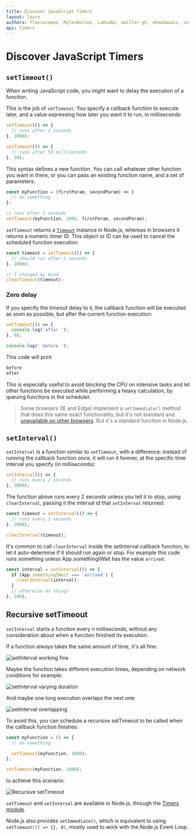```yaml
---
title: Discover JavaScript Timers
layout: learn
authors: flaviocopes, MylesBorins, LaRuaNa, amiller-gh, ahmadawais, ovflowd
api: timers
---
```


# Discover JavaScript Timers

## `setTimeout()`

When writing JavaScript code, you might want to delay the execution of a function.

This is the job of `setTimeout`. You specify a callback function to execute later, and a value expressing how later you want it to run, in milliseconds:

```js
setTimeout(() => {
  // runs after 2 seconds
}, 2000);

setTimeout(() => {
  // runs after 50 milliseconds
}, 50);
```

This syntax defines a new function. You can call whatever other function you want in there, or you can pass an existing function name, and a set of parameters:

```js
const myFunction = (firstParam, secondParam) => {
  // do something
};

// runs after 2 seconds
setTimeout(myFunction, 2000, firstParam, secondParam);
```

`setTimeout` returns a [`Timeout`](https://nodejs.org/api/timers.html#class-timeout) instance in Node.js, whereas in browsers it returns a numeric timer ID. This object or ID can be used to cancel the scheduled function execution:

```js
const timeout = setTimeout(() => {
  // should run after 2 seconds
}, 2000);

// I changed my mind
clearTimeout(timeout);
```

### Zero delay

If you specify the timeout delay to `0`, the callback function will be executed as soon as possible, but after the current function execution:

```js
setTimeout(() => {
  console.log('after ');
}, 0);

console.log(' before ');
```

This code will print

```bash
before
after
```

This is especially useful to avoid blocking the CPU on intensive tasks and let other functions be executed while performing a heavy calculation, by queuing functions in the scheduler.

> Some browsers (IE and Edge) implement a `setImmediate()` method that does this same exact functionality, but it's not standard and [unavailable on other browsers](https://caniuse.com/#feat=setimmediate). But it's a standard function in Node.js.

## `setInterval()`

`setInterval` is a function similar to `setTimeout`, with a difference: instead of running the callback function once, it will run it forever, at the specific time interval you specify (in milliseconds):

```js
setInterval(() => {
  // runs every 2 seconds
}, 2000);
```

The function above runs every 2 seconds unless you tell it to stop, using `clearInterval`, passing it the interval id that `setInterval` returned:

```js
const timeout = setInterval(() => {
  // runs every 2 seconds
}, 2000);

clearInterval(timeout);
```

It's common to call `clearInterval` inside the setInterval callback function, to let it auto-determine if it should run again or stop. For example this code runs something unless App.somethingIWait has the value `arrived`:

```js
const interval = setInterval(() => {
  if (App.somethingIWait === 'arrived') {
    clearInterval(interval);
  }
  // otherwise do things
}, 100);
```

## Recursive setTimeout

`setInterval` starts a function every n milliseconds, without any consideration about when a function finished its execution.

If a function always takes the same amount of time, it's all fine:

![setInterval working fine](/static/images/learn/javascript-timers/setinterval-ok.png)

Maybe the function takes different execution times, depending on network conditions for example:

![setInterval varying duration](/static/images/learn/javascript-timers/setinterval-varying-duration.png)

And maybe one long execution overlaps the next one:

![setInterval overlapping](/static/images/learn/javascript-timers/setinterval-overlapping.png)

To avoid this, you can schedule a recursive setTimeout to be called when the callback function finishes:

```js
const myFunction = () => {
  // do something

  setTimeout(myFunction, 1000);
};

setTimeout(myFunction, 1000);
```

to achieve this scenario:

![Recursive setTimeout](/static/images/learn/javascript-timers/recursive-settimeout.png)

`setTimeout` and `setInterval` are available in Node.js, through the [Timers module](https://nodejs.org/api/timers.html).

Node.js also provides `setImmediate()`, which is equivalent to using `setTimeout(() => {}, 0)`, mostly used to work with the Node.js Event Loop.

